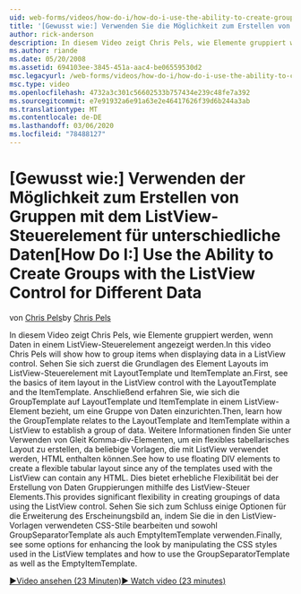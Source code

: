```yaml
---
uid: web-forms/videos/how-do-i/how-do-i-use-the-ability-to-create-groups-with-the-listview-control-for-different-data
title: '[Gewusst wie:] Verwenden Sie die Möglichkeit zum Erstellen von Gruppen mit dem ListView-Steuerelement für verschiedene Daten | Microsoft-Dokumentation'
author: rick-anderson
description: In diesem Video zeigt Chris Pels, wie Elemente gruppiert werden, wenn Daten in einem ListView-Steuerelement angezeigt werden. Sehen Sie sich zuerst die Grundlagen des Element Layouts in der ListView-Liste an...
ms.author: riande
ms.date: 05/20/2008
ms.assetid: 694103ee-3845-451a-aac4-be06559530d2
msc.legacyurl: /web-forms/videos/how-do-i/how-do-i-use-the-ability-to-create-groups-with-the-listview-control-for-different-data
msc.type: video
ms.openlocfilehash: 4732a3c301c56602533b757434e239c48fe7a392
ms.sourcegitcommit: e7e91932a6e91a63e2e46417626f39d6b244a3ab
ms.translationtype: MT
ms.contentlocale: de-DE
ms.lasthandoff: 03/06/2020
ms.locfileid: "78488127"
---
```

# <a name="how-do-i-use-the-ability-to-create-groups-with-the-listview-control-for-different-data"></a><span data-ttu-id="b6fca-104">[Gewusst wie:] Verwenden der Möglichkeit zum Erstellen von Gruppen mit dem ListView-Steuerelement für unterschiedliche Daten</span><span class="sxs-lookup"><span data-stu-id="b6fca-104">[How Do I:] Use the Ability to Create Groups with the ListView Control for Different Data</span></span>

<span data-ttu-id="b6fca-105">von [Chris Pels](https://twitter.com/chrispels)</span><span class="sxs-lookup"><span data-stu-id="b6fca-105">by [Chris Pels](https://twitter.com/chrispels)</span></span>

<span data-ttu-id="b6fca-106">In diesem Video zeigt Chris Pels, wie Elemente gruppiert werden, wenn Daten in einem ListView-Steuerelement angezeigt werden.</span><span class="sxs-lookup"><span data-stu-id="b6fca-106">In this video Chris Pels will show how to group items when displaying data in a ListView control.</span></span> <span data-ttu-id="b6fca-107">Sehen Sie sich zuerst die Grundlagen des Element Layouts im ListView-Steuerelement mit LayoutTemplate und ItemTemplate an.</span><span class="sxs-lookup"><span data-stu-id="b6fca-107">First, see the basics of item layout in the ListView control with the LayoutTemplate and the ItemTemplate.</span></span> <span data-ttu-id="b6fca-108">Anschließend erfahren Sie, wie sich die GroupTemplate auf LayoutTemplate und ItemTemplate in einem ListView-Element bezieht, um eine Gruppe von Daten einzurichten.</span><span class="sxs-lookup"><span data-stu-id="b6fca-108">Then, learn how the GroupTemplate relates to the LayoutTemplate and ItemTemplate within a ListView to establish a group of data.</span></span> <span data-ttu-id="b6fca-109">Weitere Informationen finden Sie unter Verwenden von Gleit Komma-div-Elementen, um ein flexibles tabellarisches Layout zu erstellen, da beliebige Vorlagen, die mit ListView verwendet werden, HTML enthalten können.</span><span class="sxs-lookup"><span data-stu-id="b6fca-109">See how to use floating DIV elements to create a flexible tabular layout since any of the templates used with the ListView can contain any HTML.</span></span> <span data-ttu-id="b6fca-110">Dies bietet erhebliche Flexibilität bei der Erstellung von Daten Gruppierungen mithilfe des ListView-Steuer Elements.</span><span class="sxs-lookup"><span data-stu-id="b6fca-110">This provides significant flexibility in creating groupings of data using the ListView control.</span></span> <span data-ttu-id="b6fca-111">Sehen Sie sich zum Schluss einige Optionen für die Erweiterung des Erscheinungsbild an, indem Sie die in den ListView-Vorlagen verwendeten CSS-Stile bearbeiten und sowohl GroupSeparatorTemplate als auch EmptyItemTemplate verwenden.</span><span class="sxs-lookup"><span data-stu-id="b6fca-111">Finally, see some options for enhancing the look by manipulating the CSS styles used in the ListView templates and how to use the GroupSeparatorTemplate as well as the EmptyItemTemplate.</span></span>

[<span data-ttu-id="b6fca-112">&#9654;Video ansehen (23 Minuten)</span><span class="sxs-lookup"><span data-stu-id="b6fca-112">&#9654; Watch video (23 minutes)</span></span>](https://channel9.msdn.com/Blogs/ASP-NET-Site-Videos/how-do-i-use-the-ability-to-create-groups-with-the-listview-control-for-different-data)

